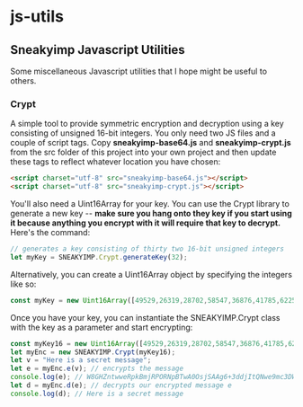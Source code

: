 # js-utils

## Sneakyimp Javascript Utilities
Some miscellaneous Javascript utilities that I hope might be useful to others.

### Crypt
A simple tool to provide symmetric encryption and decryption using a key consisting of unsigned 16-bit integers. You only need two JS files and a couple of script tags. Copy **sneakyimp-base64.js** and **sneakyimp-crypt.js** from the src folder of this project into your own project and then update these tags to reflect whatever location you have chosen:
```html
<script charset="utf-8" src="sneakyimp-base64.js"></script>
<script charset="utf-8" src="sneakyimp-crypt.js"></script>
```
You'll also need a Uint16Array for your key. You can use the Crypt library to generate a new key -- **make sure you hang onto they key if you start using it because anything you encrypt with it will require that key to decrypt.** Here's the command:
```js
// generates a key consisting of thirty two 16-bit unsigned integers
let myKey = SNEAKYIMP.Crypt.generateKey(32);
```
Alternatively, you can create a Uint16Array object by specifying the integers like so:
```js
const myKey = new Uint16Array([49529,26319,28702,58547,36876,41785,62253,14050,21424,3489,45614,32839,3687,56797,25509,54343]);
```
Once you have your key, you can instantiate the SNEAKYIMP.Crypt class with the key as a parameter and start encrypting:
```js
const myKey16 = new Uint16Array([49529,26319,28702,58547,36876,41785,62253,14050,21424,3489,45614,32839,3687,56797,25509,54343]);
let myEnc = new SNEAKYIMP.Crypt(myKey16);
let v = "Here is a secret message";
let e = myEnc.e(v); // encrypts the message
console.log(e); // W8GHZntwweRpkBmjRPORNpBTwA0OsjSAAg6+3ddjItQNwe9mc3DW5H+QSqNM84U21VODDQ==
let d = myEnc.d(e); // decrypts our encrypted message e
console.log(d); // Here is a secret message
```
